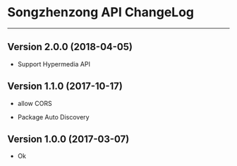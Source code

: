 # Songzhenzong API ChangeLog

---

## Version 2.0.0 (2018-04-05)

- Support Hypermedia API

## Version 1.1.0 (2017-10-17)

- allow CORS

- Package Auto Discovery

## Version 1.0.0 (2017-03-07)

- Ok
